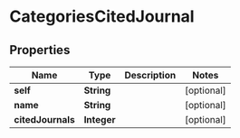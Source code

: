 

# CategoriesCitedJournal


## Properties

Name | Type | Description | Notes
------------ | ------------- | ------------- | -------------
**self** | **String** |  |  [optional]
**name** | **String** |  |  [optional]
**citedJournals** | **Integer** |  |  [optional]



